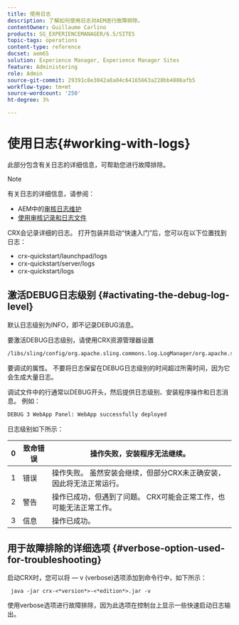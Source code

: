 ```yaml
---
title: 使用日志
description: 了解如何使用日志对AEM进行故障排除。
contentOwner: Guillaume Carlino
products: SG_EXPERIENCEMANAGER/6.5/SITES
topic-tags: operations
content-type: reference
docset: aem65
solution: Experience Manager, Experience Manager Sites
feature: Administering
role: Admin
source-git-commit: 29391c8e3042a8a04c64165663a228bb4886afb5
workflow-type: tm+mt
source-wordcount: '250'
ht-degree: 3%

---
```


# 使用日志{#working-with-logs}

此部分包含有关日志的详细信息，可帮助您进行故障排除。

>[!NOTE]
>
>有关日志的详细信息，请参阅：
>
>* AEM中的[审核日志维护](/help/sites-administering/operations-audit-log.md)
>* [使用审核记录和日志文件](/help/sites-deploying/monitoring-and-maintaining.md#working-with-audit-records-and-log-files)

CRX会记录详细的日志。 打开包装并启动“快速入门”后，您可以在以下位置找到日志：

* crx-quickstart/launchpad/logs
* crx-quickstart/server/logs
* crx-quickstart/logs

## 激活DEBUG日志级别 {#activating-the-debug-log-level}

默认日志级别为INFO，即不记录DEBUG消息。

要激活DEBUG日志级别，请使用CRX资源管理器设置

```xml
/libs/sling/config/org.apache.sling.commons.log.LogManager/org.apache.sling.commons.log.level
```

要调试的属性。 不要将日志保留在DEBUG日志级别的时间超过所需时间，因为它会生成大量日志。

调试文件中的行通常以DEBUG开头，然后提供日志级别、安装程序操作和日志消息。 例如：

```xml
DEBUG 3 WebApp Panel: WebApp successfully deployed
```

日志级别如下所示：

| 0 | 致命错误 | 操作失败，安装程序无法继续。 |
|---|---|---|
| 1 | 错误 | 操作失败。 虽然安装会继续，但部分CRX未正确安装，因此将无法正常运行。 |
| 2 | 警告 | 操作已成功，但遇到了问题。 CRX可能会正常工作，也可能无法正常工作。 |
| 3 | 信息 | 操作已成功。 |

## 用于故障排除的详细选项 {#verbose-option-used-for-troubleshooting}

启动CRX时，您可以将 — v (verbose)选项添加到命令行中，如下所示：

` java -jar crx-<*version*>-<*edition*>.jar -v`

使用verbose选项进行故障排除，因为此选项在控制台上显示一些快速启动日志输出。
